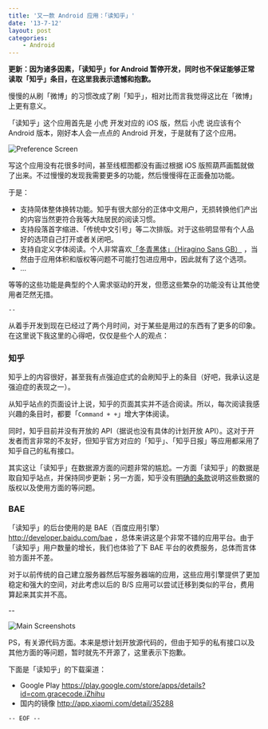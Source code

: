 ```yaml
---
title: '又一款 Android 应用：「读知乎」'
date: '13-7-12'
layout: post
categories:
    - Android
---
```


**更新：因为诸多因素，「读知乎」for Android 暂停开发，同时也不保证能够正常读取「知乎」条目，在这里我表示遗憾和抱歉。**

慢慢的从刷「微博」的习惯改成了刷「知乎」，相对比而言我觉得这比在「微博」上更有意义。

「读知乎」这个应用首先是 小虎 开发对应的 iOS 版，然后 小虎 说应该有个 Android 版本，刚好本人会一点点的 Android 开发，于是就有了这个应用。

![Preference Screen](http://files.gracecode.com/2013_07_12/1373598408@640.png)

写这个应用没有花很多时间，甚至线框图都没有画过根据 iOS 版照葫芦画瓢就做了出来。不过慢慢的发现我需要更多的功能，然后慢慢得在正面叠加功能。

于是：

* 支持简体整体换转功能。知乎有很大部分的正体中文用户，无损转换他们产出的内容当然更符合我等大陆居民的阅读习惯。
* 支持段落首字缩进、「传统中文引号」等二次排版。对于这些明显带有个人品好的选项自己打开或者关闭吧。
* 支持自定义字体阅读。个人非常喜欢[「冬青黑体」（Hiragino Sans GB）](http://www.zhihu.com/question/19732722) ，当然由于应用体积和版权等问题不可能打包进应用中，因此就有了这个选项。
* …

等等的这些功能是典型的个人需求驱动的开发，但愿这些繁杂的功能没有让其他使用者茫然无措。

`--`

从着手开发到现在已经过了两个月时间，对于某些是用过的东西有了更多的印象。在这里说下我这里的心得吧，仅仅是些个人的观点：


### 知乎

知乎上的内容很好，甚至我有点强迫症式的会刷知乎上的条目（好吧，我承认这是强迫症的表现之一）。

从知乎站点的页面设计上说，知乎的页面其实并不适合阅读。所以，每次阅读我感兴趣的条目时，都要「`Command + +`」增大字体阅读。

同时，知乎目前并没有开放的 API（据说也没有具体的计划开放 API）。这对于开发者而言非常的不友好，但知乎官方对应的「知乎」、「知乎日报」等应用都采用了知乎自己的私有接口。

其实这让「读知乎」在数据源方面的问题非常的尴尬。一方面「读知乎」的数据是取自知乎站点，并保持同步更新；另一方面，知乎没有[明确的条款](http://www.zhihu.com/terms)说明这些数据的版权以及使用方面的等问题。




### BAE

「读知乎」的后台使用的是 BAE（百度应用引擎）http://developer.baidu.com/bae ，总体来讲这是个非常不错的应用平台。由于「读知乎」用户数量的增长，我们也体验了下 BAE 平台的收费服务，总体而言体验方面并不差。

对于以前传统的自己建立服务器然后写服务器端的应用，这些应用引擎提供了更加稳定和强大的空间，对此考虑以后的 B/S 应用可以尝试迁移到类似的平台，费用算起来其实并不高。

--

![Main Screenshots](http://files.gracecode.com/2013_07_12/1373598393@640.png)

PS，有关源代码方面。本来是想计划开放源代码的，但由于知乎的私有接口以及其他方面的等问题，暂时就先不开源了，这里表示下抱歉。

下面是「读知乎」的下载渠道：

* Google Play https://play.google.com/store/apps/details?id=com.gracecode.iZhihu
* 国内的镜像 http://app.xiaomi.com/detail/35288

`-- EOF --`

